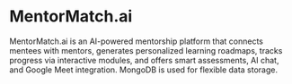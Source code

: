 # MentorMatch.ai
MentorMatch.ai is an AI-powered mentorship platform that connects mentees with mentors, generates personalized learning roadmaps, tracks progress via interactive modules, and offers smart assessments, AI chat, and Google Meet integration. MongoDB is used for flexible data storage.
